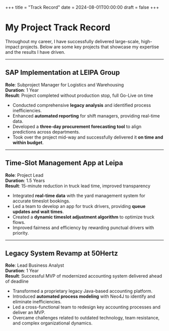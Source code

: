 +++
title = "Track Record"
date = 2024-08-01T00:00:00
draft = false
+++

# My Project Track Record

Throughout my career, I have successfully delivered large-scale, high-impact projects. Below are some key projects that showcase my expertise and the results I have driven.

---

## SAP Implementation at LEIPA Group

**Role**: Subproject Manager for Logistics and Warehousing  
**Duration**: 1 Year  
**Result**: Project completed without production stop, full Go-Live on time

- Conducted comprehensive **legacy analysis** and identified process inefficiencies.
- Enhanced **automated reporting** for shift managers, providing real-time data.
- Developed a **three-day procurement forecasting tool** to align predictions across departments.
- Took over the project mid-way and successfully delivered it **on time and within budget**.

---

## Time-Slot Management App at Leipa

**Role**: Project Lead  
**Duration**: 1.5 Years  
**Result**: 15-minute reduction in truck lead time, improved transparency

- Integrated **real-time data** with the yard management system for accurate timeslot bookings.
- Led a team to develop an app for truck drivers, providing **queue updates and wait times**.
- Created a **dynamic timeslot adjustment algorithm** to optimize truck flows.
- Improved fairness and efficiency by rewarding punctual drivers with priority.

---

## Legacy System Revamp at 50Hertz

**Role**: Lead Business Analyst  
**Duration**: 1 Year  
**Result**: Successful MVP of modernized accounting system delivered ahead of deadline

- Transformed a proprietary legacy Java-based accounting platform.
- Introduced **automated process modeling** with Neo4J to identify and eliminate inefficiencies.
- Led a cross-functional team to redesign key accounting processes and deliver an MVP.
- Overcame challenges related to outdated technology, team resistance, and complex organizational dynamics.

